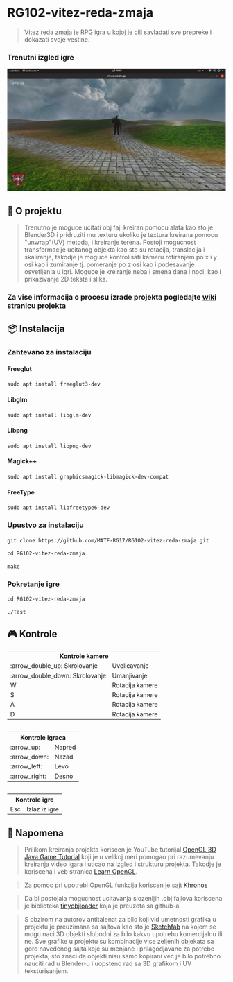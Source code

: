 # RG102-vitez-reda-zmaja

> Vitez reda zmaja je RPG igra u kojoj je cilj savladati sve prepreke i dokazati svoje vestine.

### Trenutni izgled igre
![Screen](screenshots/Program_Stage7.png?raw=true "Current program view")


##  :green_book: O projektu

> Trenutno je moguce ucitati obj fajl kreiran pomocu alata kao sto je Blender3D i pridruziti mu texturu ukoliko je textura kreirana pomocu "unwrap"(UV) metoda, i kreiranje terena. Postoji mogucnost transformacije ucitanog objekta kao sto su rotacija, translacija i skaliranje, takodje je moguce kontrolisati kameru rotiranjem po x i y osi kao i zumiranje tj. pomeranje po z osi kao i podesavanje osvetljenja u igri. Moguce je kreiranje neba i smena dana i noci, kao i prikazivanje 2D teksta i slika. 

### Za vise informacija o procesu izrade projekta pogledajte [wiki](https://github.com/MATF-RG18/RG146-vitez-reda-zmaja/wiki) stranicu projekta



## :package: Instalacija

### Zahtevano za instalaciju

#### Freeglut 
```
sudo apt install freeglut3-dev
``` 

#### Libglm
```
sudo apt install libglm-dev
``` 

#### Libpng
```
sudo apt install libpng-dev
```
#### Magick++
```
sudo apt install graphicsmagick-libmagick-dev-compat

```
#### FreeType
```
sudo apt install libfreetype6-dev

```

### Upustvo za instalaciju
```
git clone https://github.com/MATF-RG17/RG102-vitez-reda-zmaja.git
```
```
cd RG102-vitez-reda-zmaja
```
```
make
```

### Pokretanje igre
```
cd RG102-vitez-reda-zmaja
```
```
./Test
```

## :video_game: Kontrole
<table>
<tr>
    <th colspan="2">Kontrole kamere</th>
</tr>
<tr>
    <td>:arrow_double_up:  Skrolovanje</td><td>Uvelicavanje</td>
</tr>
<tr>
    <td>:arrow_double_down:  Skrolovanje</td><td>Umanjivanje</td>
</tr>
<tr>
    <td>W</td><td>Rotacija kamere</td>
</tr>
<tr>
    <td>S</td><td>Rotacija kamere</td>
</tr>
<tr>
    <td>A</td><td>Rotacija kamere</td>
</tr>
<tr>
    <td>D</td><td>Rotacija kamere</td>
</tr>
<table>

<table>
<tr>
    <th colspan="2">Kontrole igraca</th>
</tr>
<tr>
    <td>:arrow_up:</td><td>Napred</td>
</tr>
<tr>
    <td>:arrow_down:</td><td>Nazad</td>
</tr>
<tr>
    <td>:arrow_left:</td><td>Levo</td>
</tr>
<tr>
    <td>:arrow_right:</td><td>Desno</td>
</tr>
<table>

<table>
<tr>
    <th colspan="2">Kontrole igre</th>
</tr>
<tr>
    <td>Esc</td><td>Izlaz iz igre</td>
</tr>
<table>

##  :large_blue_circle: Napomena
> Prilikom kreiranja projekta koriscen je YouTube tutorijal [OpenGL 3D Java Game Tutorial](https://www.youtube.com/watch?v=VS8wlS9hF8E&list=PLRIWtICgwaX0u7Rf9zkZhLoLuZVfUksDP) koji je u velikoj meri pomogao pri razumevanju kreiranja video igara i uticao na izgled i strukturu projekta. Takodje je koriscena i veb stranica  [Learn OpenGL](https://learnopengl.com/).

> Za pomoc pri upotrebi OpenGL funkcija koriscen je sajt [Khronos](https://www.khronos.org/registry/OpenGL-Refpages/)

> Da bi postojala mogucnost ucitavanja slozenijih .obj fajlova koriscena je biblioteka [tinyobjloader](https://github.com/syoyo/tinyobjloader) koja je preuzeta sa github-a.

> S obzirom na autorov antitalenat za bilo koji vid umetnosti grafika u projektu je preuzimana sa sajtova kao sto je [Sketchfab](https://sketchfab.com/feed) na kojem se mogu naci 3D objekti slobodni za bilo kakvu upotrebu komercijalnu ili ne. Sve grafike u projektu su kombinacije vise zeljenih objekata sa gore navedenog sajta koje su menjane i prilagodjavane za potrebe projekta, sto znaci da objekti nisu samo kopirani vec je bilo potrebno nauciti rad u Blender-u i uopsteno rad sa 3D grafikom i UV teksturisanjem.
